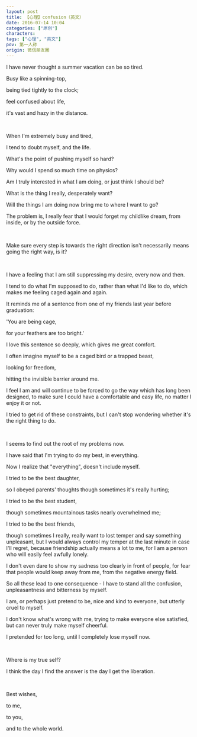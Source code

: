 ```yaml
---
layout: post
title: 【心理】confusion（英文）
date: 2016-07-14 10:04
categories: ["原创"]
characters: 
tags: ["心理", "英文"]
pov: 第一人称
origin: 微信朋友圈
---
```


I have never thought a summer vacation can be so tired.

Busy like a spinning-top,

being tied tightly to the clock;

feel confused about life, 

it's vast and hazy in the distance.

<br>

When I'm extremely busy and tired,

I tend to doubt myself, and the life.

What's the point of pushing myself so hard?

Why would I spend so much time on physics?

Am I truly interested in what I am doing, or just think I should be?

What is the thing I really, desperately want?

Will the things I am doing now bring me to where I want to go?

The problem is, I really fear that I would forget my childlike dream, from inside, or by the outside force.

<br>

Make sure every step is towards the right direction isn't necessarily means going the right way, is it?

<br>

I have a feeling that I am still suppressing my desire, every now and then.

I tend to do what I'm supposed to do, rather than what I'd like to do, which makes me feeling caged again and again.

It reminds me of a sentence from one of my friends last year before graduation: 

'You are being cage, 

for your feathers are too bright.'

I love this sentence so deeply, which gives me great comfort.

I often imagine myself to be a caged bird or a trapped beast,

looking for freedom, 

hitting the invisible barrier around me. 

I feel I am and will continue to be forced to go the way which has long been designed, to make sure I could have a comfortable and easy life, no matter I enjoy it or not.

I tried to get rid of these constraints, but I can't stop wondering whether it's the right thing to do.

<br>

I seems to find out the root of my problems now.

I have said that I'm trying to do my best, in everything.

Now I realize that "everything", doesn't include myself.

I tried to be the best daughter, 

so I obeyed parents' thoughts though sometimes it's really hurting;

I tried to be the best student, 

though sometimes mountainous tasks nearly overwhelmed me;

I tried to be the best friends,

though sometimes I really, really want to lost temper and say something unpleasant, but I would always control my temper at the last minute in case I'll regret, because friendship actually means a lot to me, for I am a person who will easily feel awfully lonely.

I don't even dare to show my sadness too clearly in front of people, for fear that people would keep away from me, from the negative energy field.

So all these lead to one consequence - I have to stand all the confusion, unpleasantness and bitterness by myself.

I am, or perhaps just pretend to be, nice and kind to everyone, but utterly cruel to myself.

I don't know what's wrong with me, trying to make everyone else satisfied, but can never truly make myself cheerful. 

I pretended for too long, until I completely lose myself now.

<br>

Where is my true self?

I think the day I find the answer is the day I get the liberation.

<br>

Best wishes,

to me,

to you, 

and to the whole world.

